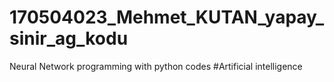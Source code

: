 # 170504023_Mehmet_KUTAN_yapay_sinir_ag_kodu
Neural Network programming with python codes
#Artificial intelligence
